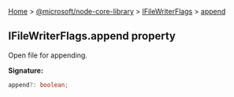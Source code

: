 [Home](./index) &gt; [@microsoft/node-core-library](./node-core-library.md) &gt; [IFileWriterFlags](./node-core-library.ifilewriterflags.md) &gt; [append](./node-core-library.ifilewriterflags.append.md)

## IFileWriterFlags.append property

Open file for appending.

<b>Signature:</b>

```typescript
append?: boolean;
```
